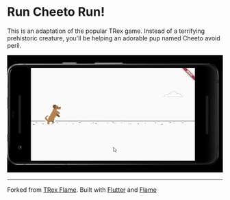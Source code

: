 # Run Cheeto Run!
This is an adaptation of the popular TRex game. Instead of a terrifying prehistoric creature, you'll be helping an adorable pup named Cheeto avoid peril.


![Run Cheeto Run](/demo.gif?raw=true)


---
Forked from [TRex Flame](https://github.com/renancaraujo/trex-flame). Built with [Flutter](https://github.com/flutter/flutter) and [Flame](https://github.com/luanpotter/flame)

